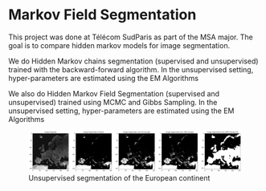 # Markov Field Segmentation

This project was done at Télécom SudParis as part of the MSA major. The goal is to compare hidden markov models for image segmentation.

We do Hidden Markov chains segmentation (supervised and unsupervised) trained with the backward-forward algorithm. In the unsupervised setting, hyper-parameters are estimated using the EM Algorithms

We also do Hidden Markov Field Segmentation (supervised and unsupervised) trained using MCMC and Gibbs Sampling. In the unsupervised setting, hyper-parameters are estimated using the EM Algorithms
<figure>
  <img src='Compte rendu/europe_seg.png'/>
  <figcaption>Unsupervised segmentation of the European continent</figcaption>
</figure>
